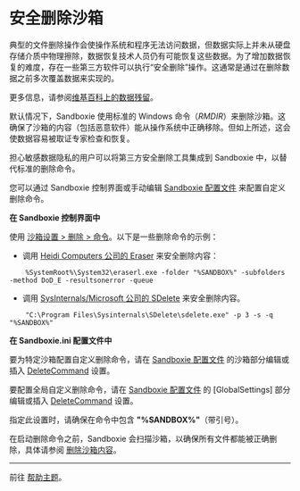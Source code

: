 # 安全删除沙箱

典型的文件删除操作会使操作系统和程序无法访问数据，但数据实际上并未从硬盘存储介质中物理擦除，数据恢复技术人员仍有可能恢复这些数据。为了增加数据恢复的难度，存在一些第三方软件可以执行“安全删除”操作。这通常是通过在删除数据之前多次覆盖数据来实现的。

更多信息，请参阅[维基百科上的数据残留](https://en.wikipedia.org/wiki/Data_remanence)。

默认情况下，Sandboxie 使用标准的 Windows 命令（_RMDIR_）来删除沙箱。这确保了沙箱的内容（包括恶意软件）能从操作系统中正确移除。但如上所述，这会使数据容易被取证专家检查和恢复。

担心敏感数据隐私的用户可以将第三方安全删除工具集成到 Sandboxie 中，以替代标准的删除命令。

您可以通过 Sandboxie 控制界面或手动编辑 [Sandboxie 配置文件](SandboxieIni.md) 来配置自定义删除命令。

**在 Sandboxie 控制界面中**

使用 [沙箱设置 > 删除 > 命令](DeleteSettings.md#command)。以下是一些删除命令的示例：

* 调用 [Heidi Computers 公司的 Eraser](https://eraser.heidi.ie/) 来安全删除内容：
```
    %SystemRoot%\System32\eraserl.exe -folder "%SANDBOX%" -subfolders -method DoD_E -resultsonerror -queue
```

* 调用 [SysInternals/Microsoft 公司的 SDelete](https://technet.microsoft.com/en-us/sysinternals/bb897443.aspx) 来安全删除内容。
```
    "C:\Program Files\Sysinternals\SDelete\sdelete.exe" -p 3 -s -q "%SANDBOX%"
```

**在 Sandboxie.ini 配置文件中**

要为特定沙箱配置自定义删除命令，请在 [Sandboxie 配置文件](SandboxieIni.md) 的沙箱部分编辑或插入 [DeleteCommand](DeleteCommand.md) 设置。

要配置全局自定义删除命令，请在 [Sandboxie 配置文件](SandboxieIni.md) 的 [GlobalSettings] 部分编辑或插入 [DeleteCommand](DeleteCommand.md) 设置。

指定此设置时，请确保在命令中包含 **"%SANDBOX%"**（带引号）。

在启动删除命令之前，Sandboxie 会扫描沙箱，以确保所有文件都能被正确删除，具体请参阅 [删除沙箱内容](StartCommandLine.md#delete-contents-of-sandbox)。

* * *

前往 [帮助主题](HelpTopics.md)。
